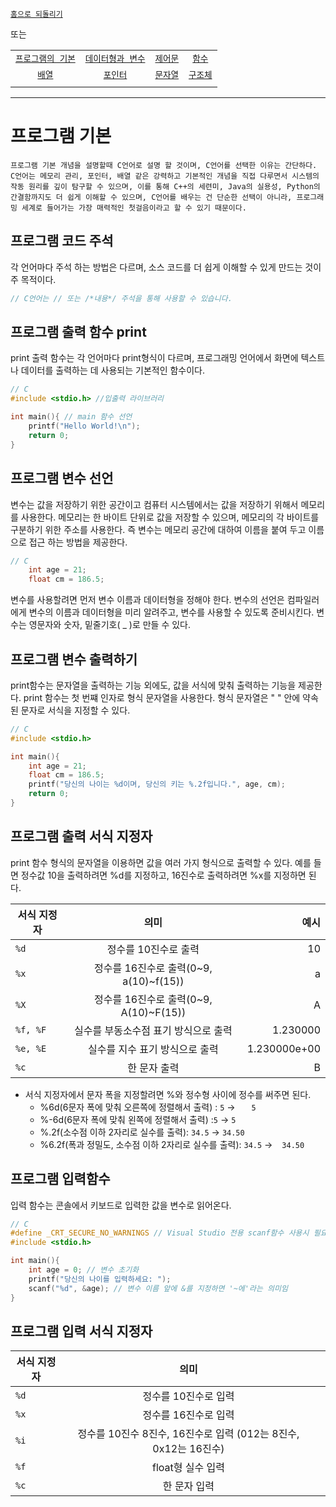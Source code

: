 [`홈으로 되돌리기`](/README.md)

또는

|             |             |             |             |
|:-----------:|:-----------:|:-----------:|:-----------:|
| [`프로그램의 기본`](/theory/Chapter/01/README.md) | [`데이터형과 변수`](/theory/Chapter/02/README.md) | [`제어문`](/theory/Chapter/03/README.md) | [`함수`](/theory/Chapter/04/README.md) |
| [`배열`](/theory/Chapter/05/README.md)           | [`포인터`](/theory/Chapter/06/README.md)         | [`문자열`](/theory/Chapter/07/README.md) | [`구조체`](/theory/Chapter/08/README.md) |
|             |             |             |             |

---
# 프로그램 기본
`프로그램 기본 개념을 설명할때 C언어로 설명 할 것이며, C언어를 선택한 이유는 간단하다. C언어는 메모리 관리, 포인터, 배열 같은 강력하고 기본적인 개념을 직접 다루면서 시스템의 작동 원리를 깊이 탐구할 수 있으며, 이를 통해 C++의 세련미, Java의 실용성, Python의 간결함까지도 더 쉽게 이해할 수 있으며, C언어를 배우는 건 단순한 선택이 아니라, 프로그래밍 세계로 들어가는 가장 매력적인 첫걸음이라고 할 수 있기 때문이다.`


## 프로그램 코드 주석

각 언어마다 주석 하는 방법은 다르며, 소스 코드를 더 쉽게 이해할 수 있게 만드는 것이 주 목적이다.
```c
// C언어는 // 또는 /*내용*/ 주석을 통해 사용할 수 있습니다.
```
## 프로그램 출력 함수 print

print 출력 함수는 각 언어마다 print형식이 다르며, 프로그래밍 언어에서 화면에 텍스트나 데이터를 출력하는 데 사용되는 기본적인 함수이다.
```c
// C
#include <stdio.h> //입출력 라이브러리

int main(){ // main 함수 선언
    printf("Hello World!\n");
    return 0;
}
```

## 프로그램 변수 선언

변수는 값을 저장하기 위한 공간이고 컴퓨터 시스템에서는 값을 저장하기 위해서 메모리를 사용한다. 메모리는 한 바이트 단위로 값을 저장할 수 있으며, 메모리의 각 바이트를 구분하기 위한 주소를 사용한다. 즉 변수는 메모리 공간에 대하여 이름을 붙여 두고 이름으로 접근 하는 방법을 제공한다.
```c
// C
    int age = 21;
    float cm = 186.5;
```
변수를 사용할려면 먼저 변수 이름과 데이터형을 정해야 한다. 변수의 선언은 컴파일러에게 변수의 이름과 데이터형을 미리 알려주고, 변수를 사용할 수 있도록 준비시킨다. 변수는 영문자와 숫자, 밑줄기호( _ )로 만들 수 있다.

## 프로그램 변수 출력하기

print함수는 문자열을 출력하는 기능 외에도, 값을 서식에 맞춰 출력하는 기능을 제공한다. print 함수는 첫 번쨰 인자로 형식 문자열을 사용한다. 형식 문자열은 " " 안에 약속된 문자로 서식을 지정할 수 있다.
```c
// C
#include <stdio.h>

int main(){
    int age = 21;
    float cm = 186.5;
    printf("당신의 나이는 %d이며, 당신의 키는 %.2f입니다.", age, cm);
    return 0;
}
```

## 프로그램 출력 서식 지정자

print 함수 형식의 문자열을 이용하면 값을 여러 가지 형식으로 출력할 수 있다. 예를 들면 정수값 10을 출력하려면 %d를 지정하고, 16진수로 출력하려면 %x를 지정하면 된다.

| 서식 지정자 | 의미 | 예시|
|---|:---:|---:|
| `%d` | 정수를 10진수로 출력 | 10|
| `%x` | 정수를 16진수로 출력(0~9, a(10)~f(15)) |  a|
| `%X` | 정수를 16진수로 출력(0~9, A(10)~F(15)) |  A|
| `%f, %F` | 실수를 부동소수점 표기 방식으로 출력 |  1.230000|
| `%e, %E` | 실수를 지수 표기 방식으로 출력 |  1.230000e+00|
| `%c` | 한 문자 출력 |  B|
- 서식 지정자에서 문자 폭을 지정할려면 %와 정수형 사이에 정수를 써주면 된다.
    - %6d(6문자 폭에 맞춰 오른쪽에 정렬해서 출력) : `5` -> `ㅤㅤ5`
    - %-6d(6문자 폭에 맞춰 왼쪽에 정렬해서 출력) :`5` -> `5ㅤㅤ`
    - %.2f(소수점 이하 2자리로 실수를 출력): `34.5` -> `34.50` 
    - %6.2f(폭과 정밀도, 소수점 이하 2자리로 실수를 출력): `34.5` -> `ㅤ34.50` 

## 프로그램 입력함수

입력 함수는 콘솔에서 키보드로 입력한 값을 변수로 읽어온다. 
```c
// C
#define _CRT_SECURE_NO_WARNINGS // Visual Studio 전용 scanf함수 사용시 필요, 꼭 stdio.h 앞에 써줘야 한다.
#include <stdio.h>

int main(){
    int age = 0; // 변수 초기화
    printf("당신의 나이를 입력하세요: ");
    scanf("%d", &age); // 변수 이름 앞에 &를 지정하면 '~에'라는 의미임
}
```

## 프로그램 입력 서식 지정자
| 서식 지정자 | 의미 ||
|---|:---:|---:|
| `%d` | 정수를 10진수로 입력 ||
| `%x` | 정수를 16진수로 입력 ||
| `%i` | 정수를 10진수 8진수, 16진수로 입력 (012는 8진수, 0x12는 16진수) ||
| `%f` | float형 실수 입력 ||
| `%c` | 한 문자 입력 ||
